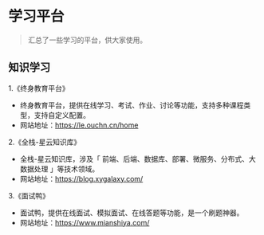 # 学习平台
> 汇总了一些学习的平台，供大家使用。


## 知识学习 

1.《终身教育平台》
  - 终身教育平台，提供在线学习、考试、作业、讨论等功能，支持多种课程类型，支持自定义配置。
  - 网站地址：https://le.ouchn.cn/home

2.《全栈-星云知识库》
  - 全栈-星云知识库，涉及「 前端、后端、数据库、部署、微服务、分布式、大数据处理 」等技术领域。
  - 网站地址：https://blog.xygalaxy.com/

3.《面试鸭》
  - 面试鸭，提供在线面试、模拟面试、在线答题等功能，是一个刷题神器。
  - 网站地址：https://www.mianshiya.com/